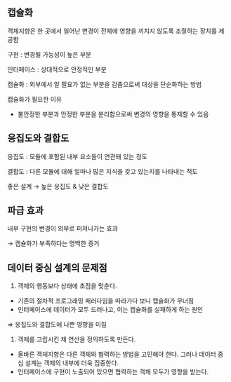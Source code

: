 ## 캡슐화

객체지향은 한 곳에서 일어난 변경이 전체에 영향을 끼치지 않도록 조절하는 장치를 제공함

구현 : 변경될 가능성이 높은 부분

인터페이스 : 상대적으로 안정적인 부분

캡슐화 : 외부에서 알 필요가 없는 부분을 감춤으로써 대상을 단순화하는 방법

캡슐화가 필요한 이유

- 불안정한 부분과 안정한 부분을 분리함으로써 변경의 영향을 통제할 수 있음

## 응집도와 결합도

응집도 : 모듈에 포함된 내부 요소들이 연관돼 있는 정도

결합도 : 다른 모듈에 대해 얼마나 많은 지식을 갖고 있는지를 나타내는 척도

좋은 설계 → 높은 응집도 & 낮은 결합도

## 파급 효과

내부 구현의 변경이 외부로 퍼져나가는 효과

→ 캡슐화가 부족하다는 명백한 증거

## 데이터 중심 설계의 문제점

1. 객체의 행동보다 상태에 초점을 맞춘다.
- 기존의 절차적 프로그래밍 패러다임을 따라가다 보니 캡슐화가 무너짐
- 인터페이스에 데이터가 모두 드러나고, 이는 캡슐화를 실패하게 하는 원인

⇒ 응집도와 결합도에 나쁜 영향을 미침

1. 객체를 고립시킨 채 연산을 정의하도록 만든다.
- 올바른 객체지향은 다른 객체와 협력하는 방법을 고민해야 한다. 그러나 데이터 중심 설계는 객체의 내부에 더욱 집중한다.
- 인터페이스에 구현이 노출되어 있으면 협력하는 객체 모두가 영향을 받는다.